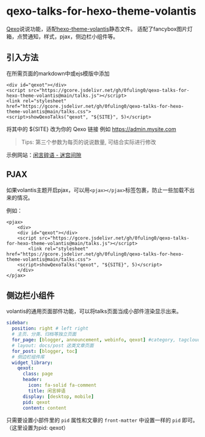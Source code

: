# qexo-talks-for-hexo-theme-volantis

[Qexo](https://github.com/Qexo/Qexo)说说功能，适配[hexo-theme-volantis](https://github.com/volantis-x/hexo-theme-volantis)静态文件。
适配了fancybox图片灯箱，点赞通知，样式，pjax，侧边栏小组件等。

## 引入方法

在所需页面的markdown中或ejs模版中添加

```
<div id="qexot"></div>
<script src="https://gcore.jsdelivr.net/gh/0fuling0/qexo-talks-for-hexo-theme-volantis@main/talks.js"></script>
<link rel="stylesheet" href="https://gcore.jsdelivr.net/gh/0fuling0/qexo-talks-for-hexo-theme-volantis@main/talks.css">
<script>showQexoTalks("qexot", "${SITE}", 5)</script>
```

将其中的 ${SITE} 改为你的 Qexo 链接 例如 https://admin.mysite.com

> Tips: 第三个参数为每页的说说数量, 可结合实际进行修改

示例网站：[闲言碎语 - 迷宫间隙](https://www.fuling.cloudns.org/talks/)

## PJAX

如果volantis主题开启pjax，可以用`<pjax></pjax>`标签包裹，防止一些加载不出来的情况。

例如：

```
<pjax>
    <div>
	<div id="qexot"></div>
	<script src="https://gcore.jsdelivr.net/gh/0fuling0/qexo-talks-for-hexo-theme-volantis@main/talks.js"></script>
        <link rel="stylesheet" href="https://gcore.jsdelivr.net/gh/0fuling0/qexo-talks-for-hexo-theme-volantis@main/talks.css">
	<script>showQexoTalks("qexot", "${SITE}", 5)</script>
    </div>
</pjax>
```

## 侧边栏小组件

volantis的通用页面部件功能，可以将talks页面当成小部件渲染显示出来。

```blog/_config.volantis.yml
sidebar:
  position: right # left right
  # 主页、分类、归档等独立页面
  for_page: [blogger, announcement, webinfo, qexot] #category, tagcloud, blogger,
  # layout: docs/post 这类文章页面
  for_post: [blogger, toc]
  # 侧边栏组件库
  widget_library:
    qexot:
      class: page
      header:
        icon: fa-solid fa-comment
        title: 闲言碎语    
      display: [desktop, mobile]
      pid: qexot
      content: content
```

只需要设置小部件里的 `pid` 属性和文章的 `front-matter` 中设置一样的 `pid` 即可。（这里设置为pid: qexot）
